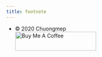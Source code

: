 ```yaml
---
title: footnote
---
```

* © 2020 Chuongmep <br>
<a href="https://www.buymeacoffee.com/chuong9x" target="_blank"><img src="https://cdn.buymeacoffee.com/buttons/default-orange.png" alt="Buy Me A Coffee" style="height: 51px !important;width: 217px !important;" ></a>